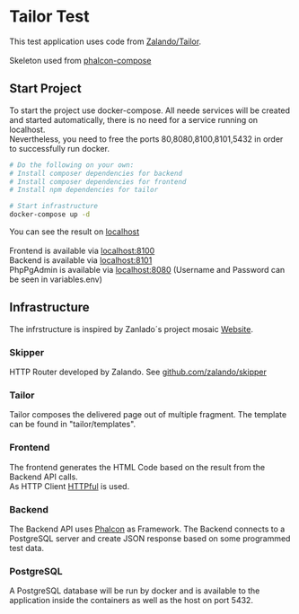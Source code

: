 # Tailor Test
This test application uses code from [Zalando/Tailor](https://github.com/zalando/tailor).
<br />
<br />
Skeleton used from [phalcon-compose](https://github.com/phalcon/phalcon-compose)

## Start Project
To start the project use docker-compose. All neede services will be created and started automatically, there is no need for a service running on localhost. <br />
Nevertheless, you need to free the ports 80,8080,8100,8101,5432 in order to successfully run docker.
``` bash
# Do the following on your own:
# Install composer dependencies for backend
# Install composer dependencies for frontend
# Install npm dependencies for tailor

# Start infrastructure
docker-compose up -d
```

You can see the result on [localhost](http://localhost/index) <br /><br />
Frontend is available via [localhost:8100](http://localhost:8100) <br />
Backend is available via [localhost:8101](http://localhost:8101) <br />
PhpPgAdmin is available via [localhost:8080](http://localhost:8080)  (Username and Password can be seen in variables.env)

## Infrastructure

The infrstructure is inspired by Zanlado´s project mosaic [Website](https://www.mosaic9.org).

### Skipper
HTTP Router developed by Zalando. See [github.com/zalando/skipper](https://github.com/zalando/skipper)

### Tailor
Tailor composes the delivered page out of multiple fragment. The template can be found in "tailor/templates".

### Frontend
The frontend generates the HTML Code based on the result from the Backend API calls. <br/>
As HTTP Client [HTTPful](http://phphttpclient.com/) is used.

### Backend
The Backend API uses [Phalcon](https://github.com/phalcon/cphalcon) as Framework. 
The Backend connects to a PostgreSQL server and create JSON response based on some programmed test data.

### PostgreSQL
A PostgreSQL database will be run by docker and is available to the application inside the containers as well as the host on port 5432.
